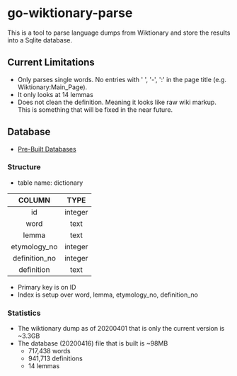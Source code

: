 # go-wiktionary-parse
This is a tool to parse language dumps from Wiktionary and store the results into a Sqlite database.

## Current Limitations
- Only parses single words. No entries with ' ', '-', ':' in the page title (e.g. Wiktionary:Main\_Page).
- It only looks at 14 lemmas
- Does not clean the definition. Meaning it looks like raw wiki markup. This is something that will be fixed in the near future.

## Database
- [Pre-Built Databases](http://www.mcdojoh.com/wiktionary_dbs)

### Structure
- table name: dictionary

| COLUMN         | TYPE    |
|:--------------:|:-------:|
| id             | integer |
| word           | text    |
| lemma          | text    |
| etymology\_no  | integer | 
| definition\_no | integer |
| definition     | text    |

- Primary key is on ID
- Index is setup over word, lemma, etymology\_no, definition\_no

### Statistics
- The wiktionary dump as of 20200401 that is only the current version is ~3.3GB
- The database (20200416) file that is built is ~98MB
  - 717,438 words
  - 941,713 definitions
  - 14 lemmas
